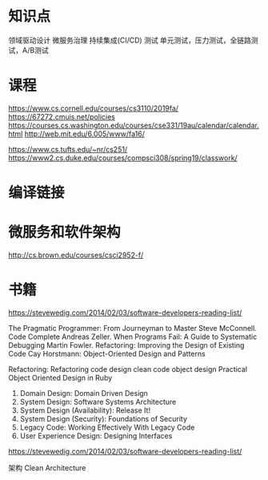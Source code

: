 # 知识点
领域驱动设计
微服务治理
持续集成(CI/CD)
测试 单元测试，压力测试，全链路测试，A/B测试

# 课程

https://www.cs.cornell.edu/courses/cs3110/2019fa/
https://67272.cmuis.net/policies
https://courses.cs.washington.edu/courses/cse331/19au/calendar/calendar.html
http://web.mit.edu/6.005/www/fa16/




https://www.cs.tufts.edu/~nr/cs251/
https://www2.cs.duke.edu/courses/compsci308/spring19/classwork/

# 编译链接


# 微服务和软件架构
http://cs.brown.edu/courses/csci2952-f/

# 书籍
 https://stevewedig.com/2014/02/03/software-developers-reading-list/

The Pragmatic Programmer: From Journeyman to Master
Steve McConnell. Code Complete
Andreas Zeller. When Programs Fail: A Guide to Systematic Debugging
Martin Fowler. Refactoring: Improving the Design of Existing Code
Cay Horstmann: Object-Oriented Design and Patterns

Refactoring: Refactoring
code design clean code 
object design  Practical Object Oriented Design in Ruby
1. Domain Design: Domain Driven Design
2. System Design: Software Systems Architecture
7. System Design (Availability): Release It!
8. System Design (Security): Foundations of Security
9. Legacy Code: Working Effectively With Legacy Code
10. User Experience Design: Designing Interfaces

https://stevewedig.com/2014/02/03/software-developers-reading-list/

架构
	Clean Architecture
    
